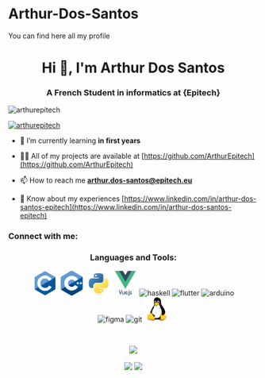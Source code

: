 # Arthur-Dos-Santos
You can find here all my profile

<h1 align="center">Hi 👋, I'm Arthur Dos Santos</h1>
<h3 align="center">A French Student in informatics at {Epitech}</h3>

<p align="left"> <img src="https://komarev.com/ghpvc/?username=arthurepitech&label=Profile%20views&color=0e75b6&style=flat" alt="arthurepitech" /> </p>

<p align="left"> <a href="https://github.com/ryo-ma/github-profile-trophy"><img src="https://github-profile-trophy.vercel.app/?username=arthurepitech" alt="arthurepitech" /></a> </p>

- 🌱 I’m currently learning **in first years**

- 👨‍💻 All of my projects are available at [https://github.com/ArthurEpitech](https://github.com/ArthurEpitech)

- 📫 How to reach me **arthur.dos-santos@epitech.eu**

- 📄 Know about my experiences [https://www.linkedin.com/in/arthur-dos-santos-epitech](https://www.linkedin.com/in/arthur-dos-santos-epitech)

<h3 align="left">Connect with me:</h3>
<p align="left">
</p>

<h3 align="center">Languages and Tools:</h3>
<p align="center"> 
  <img src="https://raw.githubusercontent.com/devicons/devicon/master/icons/c/c-original.svg" alt="c" width="50" height="50"/>
  <img src="https://raw.githubusercontent.com/devicons/devicon/master/icons/cplusplus/cplusplus-original.svg" alt="cplusplus" width="50" height="50"/>
  <img src="https://raw.githubusercontent.com/devicons/devicon/master/icons/python/python-original.svg" alt="python" width="50" height="50"/>
  <img src="https://raw.githubusercontent.com/devicons/devicon/master/icons/vuejs/vuejs-original-wordmark.svg" alt="vuejs" width="50" height="50"/>
  <img src="https://upload.wikimedia.org/wikipedia/commons/1/1c/Haskell-Logo.svg" alt="haskell" width="50" height="50"/>
  <img src="https://www.vectorlogo.zone/logos/flutterio/flutterio-icon.svg" alt="flutter" width="50" height="50"/>
  <img src="https://cdn.worldvectorlogo.com/logos/arduino-1.svg" alt="arduino" width="50" height="50"/>
  <br />
  <img src="https://www.vectorlogo.zone/logos/figma/figma-icon.svg" alt="figma" width="50" height="50"/>
  <img src="https://www.vectorlogo.zone/logos/git-scm/git-scm-icon.svg" alt="git" width="50" height="50"/>
  <img src="https://raw.githubusercontent.com/devicons/devicon/master/icons/linux/linux-original.svg" alt="linux" width="50" height="50"/>
</p>

<br />

<p align="center">
  <img src="https://github-profile-trophy.vercel.app/?username=morganwolff&theme=dracula&column=7&margin-w=10&no-frame=true" />
</p>

<p align="center">
  <img height="160" src="https://github-readme-stats.vercel.app/api?username=morganwolff&theme=dracula&count_private=true&include_all_commits=true&show_icons=true&hide_border=true&custom_title=Statistiques" />
  <img height="160" src="https://github-readme-stats.vercel.app/api/top-langs/?username=morganwolff&layout=compact&theme=dracula&hide_border=true&count_private=true&include_all_commits=true" />
</p>
